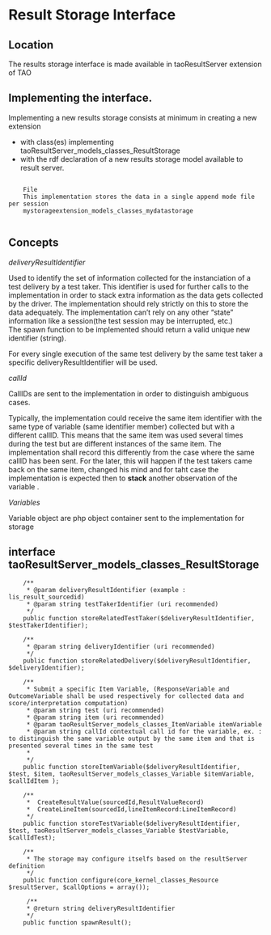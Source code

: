 <!--
parent:
    title: Documentation_for_core_components
author:
    - 'Patrick Plichart'
created_at: '2013-10-16 15:26:05'
updated_at: '2013-10-16 15:51:14'
tags:
    - 'Documentation for core components'
-->

Result Storage Interface
========================

Location
--------

The results storage interface is made available in taoResultServer extension of TAO

Implementing the interface.
---------------------------

Implementing a new results storage consists at minimum in creating a new extension<br/>
- with class(es) implementing taoResultServer\_models\_classes\_ResultStorage<br/>
- with the rdf declaration of a new results storage model available to result server.

``` {code="xml"}

    File
    This implementation stores the data in a single append mode file per session
    mystorageextension_models_classes_mydatastorage
    

```

Concepts
--------

*deliveryResultIdentifier*

Used to identify the set of information collected for the instanciation of a test delivery by a test taker. This identifier is used for further calls to the implementation in order to stack extra information as the data gets collected by the driver. The implementation should rely strictly on this to store the data adequately. The implementation can’t rely on any other “state” information like a session(the test session may be interrupted, etc.)<br/>
The spawn function to be implemented should return a valid unique new identifier (string).

For every single execution of the same test delivery by the same test taker a specific deliveryResultIdentifier will be used.

*callId*

CallIDs are sent to the implementation in order to distinguish ambiguous cases.

Typically, the implementation could receive the same item identifier with the same type of variable (same identifier member) collected but with a different callID. This means that the same item was used several times during the test but are different instances of the same item. The implementation shall record this differently from the case where the same callID has been sent. For the later, this will happen if the test takers came back on the same item, changed his mind and for taht case the implementation is expected then to **stack** another observation of the variable .

*Variables*

Variable object are php object container sent to the implementation for storage

interface taoResultServer\_models\_classes\_ResultStorage
---------------------------------------------------------

        /**
         * @param deliveryResultIdentifier (example : lis_result_sourcedid)
         * @param string testTakerIdentifier (uri recommended)
         */
        public function storeRelatedTestTaker($deliveryResultIdentifier, $testTakerIdentifier);

        /**
         * @param string deliveryIdentifier (uri recommended)
         */
        public function storeRelatedDelivery($deliveryResultIdentifier, $deliveryIdentifier);

        /**
         * Submit a specific Item Variable, (ResponseVariable and OutcomeVariable shall be used respectively for collected data and score/interpretation computation)
         * @param string test (uri recommended)
         * @param string item (uri recommended)
         * @param taoResultServer_models_classes_ItemVariable itemVariable
         * @param string callId contextual call id for the variable, ex. :  to distinguish the same variable output by the same item and that is presented several times in the same test
         * 
         */
        public function storeItemVariable($deliveryResultIdentifier, $test, $item, taoResultServer_models_classes_Variable $itemVariable, $callIdItem );

        /**
         *  CreateResultValue(sourcedId,ResultValueRecord)
         *  CreateLineItem(sourcedId,lineItemRecord:LineItemRecord)
         */
        public function storeTestVariable($deliveryResultIdentifier, $test, taoResultServer_models_classes_Variable $testVariable, $callIdTest);

        /**
         * The storage may configure itselfs based on the resultServer definition
         */
        public function configure(core_kernel_classes_Resource $resultServer, $callOptions = array());

         /**
         * @return string deliveryResultIdentifier
         */
        public function spawnResult();
